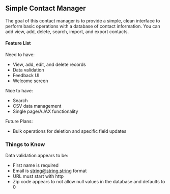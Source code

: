 ## Simple Contact Manager ##

The goal of this contact manager is to provide a simple, clean interface to perform basic operations with a database of contact information. You can add view, add, delete, search, import, and export contacts.

#### Feature List ####

Need to have:
- View, add, edit, and delete records
- Data validation
- Feedback UI
- Welcome screen

Nice to have:
- Search
- CSV data management
- Single page/AJAX functionality

Future Plans:
- Bulk operations for deletion and specific field updates

### Things to Know ###

Data validation appears to be:
-   First name is required
-   Email is string@string.string format
-   URL must start with http
-   Zip code appears to not allow null values in the database and defaults to 0
